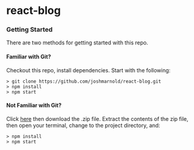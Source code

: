 # react-blog

### Getting Started

There are two methods for getting started with this repo.

#### Familiar with Git?

Checkout this repo, install dependencies. Start with the following:

```
> git clone https://github.com/joshmarnold/react-blog.git
> npm install
> npm start
```

#### Not Familiar with Git?

Click [here](https://github.com/joshmarnold/react-blog/archive/master.zip) then download the .zip file. Extract the contents of the zip file, then open your terminal, change to the project directory, and:

```
> npm install
> npm start
```
